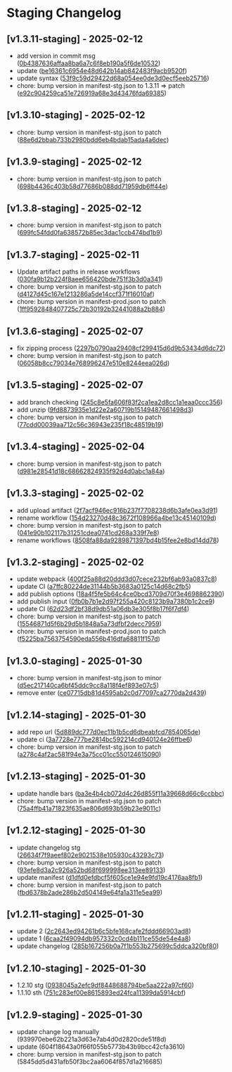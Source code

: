 # Staging Changelog
## [v1.3.11-staging] - 2025-02-12
- add version in commit msg ([0b4387636affaa8ba6a7c6f8eb190a5f6de10532](https://github.com/alfonsus20/webpack-publish-extension/commit/0b4387636affaa8ba6a7c6f8eb190a5f6de10532))
- update ([be16361c6954e48d642b14ab842483f9acb9520f](https://github.com/alfonsus20/webpack-publish-extension/commit/be16361c6954e48d642b14ab842483f9acb9520f))
- update syntax ([53f9c59d29422d68a054ee0de3d0ecf5eeb25716](https://github.com/alfonsus20/webpack-publish-extension/commit/53f9c59d29422d68a054ee0de3d0ecf5eeb25716))
- chore: bump version in manifest-stg.json to 1.3.11 =&gt; patch ([e92c904259ca51e726919a68e3d43476fda69385](https://github.com/alfonsus20/webpack-publish-extension/commit/e92c904259ca51e726919a68e3d43476fda69385))
## [v1.3.10-staging] - 2025-02-12
- chore: bump version in manifest-stg.json to patch ([88e6d2bbab733b2980bdd6eb4bdab15ada4a6dec](https://github.com/alfonsus20/webpack-publish-extension/commit/88e6d2bbab733b2980bdd6eb4bdab15ada4a6dec))
## [v1.3.9-staging] - 2025-02-12
- chore: bump version in manifest-stg.json to patch ([698b4436c403b58d77686b088dd71959db6ff44e](https://github.com/alfonsus20/webpack-publish-extension/commit/698b4436c403b58d77686b088dd71959db6ff44e))
## [v1.3.8-staging] - 2025-02-12
- chore: bump version in manifest-stg.json to patch ([699fc54fdd0fa638572b85ec3dac1ccb474bd1b9](https://github.com/alfonsus20/webpack-publish-extension/commit/699fc54fdd0fa638572b85ec3dac1ccb474bd1b9))
## [v1.3.7-staging] - 2025-02-11
- Update artifact paths in release workflows ([030fa9b12b224f8aee656420bde751f3b3d0a341](https://github.com/alfonsus20/webpack-publish-extension/commit/030fa9b12b224f8aee656420bde751f3b3d0a341))
- chore: bump version in manifest-stg.json to patch ([d4127d45c167e1213286a5de14ccf371f16010af](https://github.com/alfonsus20/webpack-publish-extension/commit/d4127d45c167e1213286a5de14ccf371f16010af))
- chore: bump version in manifest-prod.json to patch ([1ff9592848407725c72b30192b32441088a2b884](https://github.com/alfonsus20/webpack-publish-extension/commit/1ff9592848407725c72b30192b32441088a2b884))
## [v1.3.6-staging] - 2025-02-07
- fix zipping process ([2297b0790aa29408cf299415d6d9b53434d6dc72](https://github.com/alfonsus20/webpack-publish-extension/commit/2297b0790aa29408cf299415d6d9b53434d6dc72))
- chore: bump version in manifest-stg.json to patch ([06058b8cc79034e768996247e510e8244eea026d](https://github.com/alfonsus20/webpack-publish-extension/commit/06058b8cc79034e768996247e510e8244eea026d))
## [v1.3.5-staging] - 2025-02-07
- add branch checking ([245c8e5fa606f83f2ca1ea2d8cc1a1eaa0ccc356](https://github.com/alfonsus20/webpack-publish-extension/commit/245c8e5fa606f83f2ca1ea2d8cc1a1eaa0ccc356))
- add unzip ([9fd8873935e1d22e2a60719b15149487661498d3](https://github.com/alfonsus20/webpack-publish-extension/commit/9fd8873935e1d22e2a60719b15149487661498d3))
- chore: bump version in manifest-stg.json to patch ([77cdd00039aa712c56c36943e235f18c48519b19](https://github.com/alfonsus20/webpack-publish-extension/commit/77cdd00039aa712c56c36943e235f18c48519b19))
## [v1.3.4-staging] - 2025-02-04
- chore: bump version in manifest-stg.json to patch ([d981e28541d18c68662824935f92d4d0abc1a84a](https://github.com/alfonsus20/webpack-publish-extension/commit/d981e28541d18c68662824935f92d4d0abc1a84a))
## [v1.3.3-staging] - 2025-02-02
- add upload artifact ([2f7acf946ec916b237f7708238d6b3afe0ea3d91](https://github.com/alfonsus20/webpack-publish-extension/commit/2f7acf946ec916b237f7708238d6b3afe0ea3d91))
- rename workflow ([154d23270d48c3672f108966a4be13c45140109d](https://github.com/alfonsus20/webpack-publish-extension/commit/154d23270d48c3672f108966a4be13c45140109d))
- chore: bump version in manifest-stg.json to patch ([041e90b102117b31251cdea0741cd268a339f7e8](https://github.com/alfonsus20/webpack-publish-extension/commit/041e90b102117b31251cdea0741cd268a339f7e8))
- rename workflows ([8508fa88da9289871397bd4b15fee2e8bd14dd78](https://github.com/alfonsus20/webpack-publish-extension/commit/8508fa88da9289871397bd4b15fee2e8bd14dd78))
## [v1.3.2-staging] - 2025-02-02
- update webpack ([400f25a88d20ddd3d07cece232bf6ab93a0837c8](https://github.com/alfonsus20/webpack-publish-extension/commit/400f25a88d20ddd3d07cece232bf6ab93a0837c8))
- update CI ([a7ffc80224de31144b5b3683a0125c14d68c2fb5](https://github.com/alfonsus20/webpack-publish-extension/commit/a7ffc80224de31144b5b3683a0125c14d68c2fb5))
- add publish options ([18a4f5fe5b64c4ce0bcd3709d70f3e4698862390](https://github.com/alfonsus20/webpack-publish-extension/commit/18a4f5fe5b64c4ce0bcd3709d70f3e4698862390))
- add publish input ([0fb0b7b1e2d97f255a420c8123b9a7380b1c2ce9](https://github.com/alfonsus20/webpack-publish-extension/commit/0fb0b7b1e2d97f255a420c8123b9a7380b1c2ce9))
- update CI ([62d23df2bf38d9db51a06db3e305f8b17f6f7df4](https://github.com/alfonsus20/webpack-publish-extension/commit/62d23df2bf38d9db51a06db3e305f8b17f6f7df4))
- chore: bump version in manifest-stg.json to patch ([15546871d5f6b29d5b1848a5a73dfbf2decc7959](https://github.com/alfonsus20/webpack-publish-extension/commit/15546871d5f6b29d5b1848a5a73dfbf2decc7959))
- chore: bump version in manifest-prod.json to patch ([f5225ba7563754590eda556b416dfa68811f157d](https://github.com/alfonsus20/webpack-publish-extension/commit/f5225ba7563754590eda556b416dfa68811f157d))
## [v1.3.0-staging] - 2025-01-30
- chore: bump version in manifest-stg.json to minor ([d5ec217140ca6bf45ddc9cc8a118f4ef893e07c5](https://github.com/alfonsus20/webpack-publish-extension/commit/d5ec217140ca6bf45ddc9cc8a118f4ef893e07c5))
- remove enter ([ce07715db81d4595ab2c0d77097ca2770da2d439](https://github.com/alfonsus20/webpack-publish-extension/commit/ce07715db81d4595ab2c0d77097ca2770da2d439))
## [v1.2.14-staging] - 2025-01-30
- add repo url ([5d889dc777d0ec11b1b5cd6dbeabfcd7854065de](https://github.com/alfonsus20/webpack-publish-extension/commit/5d889dc777d0ec11b1b5cd6dbeabfcd7854065de))
- update ci ([3a7728e777be2814bc592214cd940124e26ffbe6](https://github.com/alfonsus20/webpack-publish-extension/commit/3a7728e777be2814bc592214cd940124e26ffbe6))
- chore: bump version in manifest-stg.json to patch ([a278c4af2ac581f94e3a75cc01cc550124615090](https://github.com/alfonsus20/webpack-publish-extension/commit/a278c4af2ac581f94e3a75cc01cc550124615090))
## [v1.2.13-staging] - 2025-01-30
- update handle bars ([ba3e4b4cb072d4c26d855f11a39668d66c6ccbbc](https://github.com/alfonsus20/webpack-publish-extension/commit/ba3e4b4cb072d4c26d855f11a39668d66c6ccbbc))
- chore: bump version in manifest-stg.json to patch ([75a4ffb41a71823f635ae806d693b59b23e9011c](https://github.com/alfonsus20/webpack-publish-extension/commit/75a4ffb41a71823f635ae806d693b59b23e9011c))
## [v1.2.12-staging] - 2025-01-30
- update changelog stg ([26634f7f9aeef802e9021538e105930c43293c73](https://github.com/alfonsus20/webpack-publish-extension/commit/26634f7f9aeef802e9021538e105930c43293c73))
- chore: bump version in manifest-stg.json to patch ([93efe8d3a2c926a52bd68f699998ee313ee89133](https://github.com/alfonsus20/webpack-publish-extension/commit/93efe8d3a2c926a52bd68f699998ee313ee89133))
- update manifest ([d1dfd0efdbcf5f605ce1e94e9fd19c4176aa8fb1](https://github.com/alfonsus20/webpack-publish-extension/commit/d1dfd0efdbcf5f605ce1e94e9fd19c4176aa8fb1))
- chore: bump version in manifest-stg.json to patch ([fbd6378b2ade286b2d504149e64fa1a311e5ea99](https://github.com/alfonsus20/webpack-publish-extension/commit/fbd6378b2ade286b2d504149e64fa1a311e5ea99))
## [v1.2.11-staging] - 2025-01-30
- update 2 ([2c2643ed94261b6c5bfe168cafe2fddd66903ad8](https://github.com/alfonsus20/webpack-publish-extension/commit/2c2643ed94261b6c5bfe168cafe2fddd66903ad8))
- update 1 ([6caa2f49094db957332c0cd4b111ce55de54e4a8](https://github.com/alfonsus20/webpack-publish-extension/commit/6caa2f49094db957332c0cd4b111ce55de54e4a8))
- update changelog ([285b167256b0a7f1b553b275699c5ddca320bf80](https://github.com/alfonsus20/webpack-publish-extension/commit/285b167256b0a7f1b553b275699c5ddca320bf80))
## [v1.2.10-staging] - 2025-01-30
- 1.2.10 stg ([0938045a2efc9df8448688794be5aa222a97cf60](https://github.com/alfonsus20/webpack-publish-extension/commit/0938045a2efc9df8448688794be5aa222a97cf60))
- 1.1.10 sth ([751c283ef00e8615893ed24fca11399da5914cbf](https://github.com/alfonsus20/webpack-publish-extension/commit/751c283ef00e8615893ed24fca11399da5914cbf))
## [v1.2.9-staging] - 2025-01-30
- update change log manually (939970ebe62b221a3d63e7ab4d0d2820cde51f8d)
- update (604f18643a0f66f055b5773b43b9bcc42cfa3610)
- chore: bump version in manifest-stg.json to patch (5845dd5d431afb50f3bc2aa6064f857d1a216685)